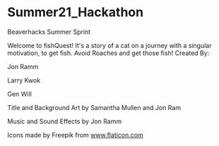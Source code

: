 # Summer21_Hackathon
Beaverhacks Summer Sprint

Welcome to fishQuest!
It's a story of a cat on a journey with a singular motivation, to get fish. Avoid Roaches and get those fish!
Created By:

Jon Ramm

Larry Kwok

Gen Will

Title and Background Art by Samantha Mullen and Jon Ram

Music and Sound Effects by Jon Ramm

Icons made by Freepik from www.flaticon.com
